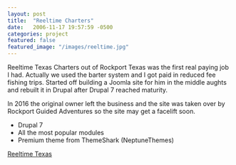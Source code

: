 ```yaml
---
layout: post
title:  "Reeltime Charters"
date:   2006-11-17 19:57:59 -0500
categories: project
featured: false
featured_image: "/images/reeltime.jpg" 
---
```

Reeltime Texas Charters out of Rockport Texas was the first real paying job I had. Actually we used the barter system and I got paid in reduced fee fishing trips. Started off building a Joomla site for him in the middle aughts and rebuilt it in Drupal after Drupal 7 reached maturity.

In 2016 the original owner left the business and the site was taken over by Rockport Guided Adventures so the site may get a facelift soon.

* Drupal 7
* All the most popular modules
* Premium theme from ThemeShark (NeptuneThemes)

[Reeltime Texas](http://reeltimetexas.com/)